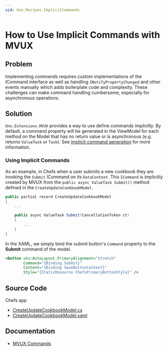 ```yaml
---
uid: Uno.Recipes.ImplicitCommands
---
```


# How to Use Implicit Commands with MVUX

## Problem

Implementing commands requires custom implementations of the ICommand interface as well as handling `INotifyPropertyChanged` and other events manually which adds boilerplate code and complexity. These challenges can make command handling cumbersome, especially for asynchronous operations.

## Solution

`Uno.Extensions.MVUX` provides a way to use define commands implicitly. By default, a command property will be generated in the ViewModel for each method on the Model that has no return value or is asynchronous (e.g. returns `ValueTask` or `Task`). See [implicit command generation](xref:Uno.Extensions.Mvux.Advanced.Commands#implicit-command-generation) for more information.

### Using Implicit Commands

As an example, in Chefs when a user submits a new cookbook they are invoking the `Submit` ICommand on its `DataContext`. This `ICommand` is implicitly created by MVUX from the `public async ValueTask Submit()` method defined in the `CreateUpdateCookbookModel`.

```csharp
public partial record CreateUpdateCookbookModel
{
    ...

    public async ValueTask Submit(CancellationToken ct)
    {
        ...
    }
}
```

In the XAML, we simply bind the submit button's `Command` property to the **Submit** command of the model.

```xml
<Button utu:AutoLayout.PrimaryAlignment="Stretch"
        Command="{Binding Submit}"
        Content="{Binding SaveButtonContent}"
        Style="{StaticResource ChefsPrimaryButtonStyle}" />
```

## Source Code

Chefs app

- [CreateUpdateCookbookModel.cs](https://github.com/unoplatform/uno.chefs/blob/139edc9eab65b322e219efb7572583551c40ad32/Chefs/Presentation/CreateUpdateCookbookModel.cs#L65-L87)
- [CreateUpdateCookbookModel.xaml](https://github.com/unoplatform/uno.chefs/blob/139edc9eab65b322e219efb7572583551c40ad32/Chefs/Views/CreateUpdateCookbookPage.xaml#L143-L146)

## Documentation

- [MVUX Commands](xref:Uno.Extensions.Mvux.Advanced.Commands#implicit-command-generation)
